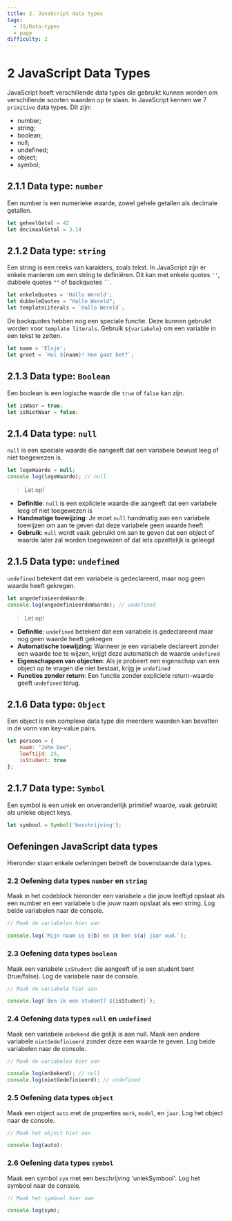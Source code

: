 ```yaml
---
title: 2. JavaScript data types
tags:
  - JS/Data-types
  - page
difficulty: 2
---
```


# 2 JavaScript Data Types
JavaScript heeft verschillende data types die gebruikt kunnen worden om verschillende soorten waarden op te slaan. In JavaScript kennen we 7 `primitive` data types. Dit zijn: 
- number; 
- string;
- boolean; 
- null;
- undefined;
- object;
- symbol;

## 2.1.1 Data type: `number`
Een number is een numerieke waarde, zowel gehele getallen als decimale getallen.
```javascript
let geheelGetal = 42
let decimaalGetal = 3.14
```

## 2.1.2 Data type: `string`
Een string is een reeks van karakters, zoals tekst. In JavaScript zijn er enkele manieren om een string te definiëren. Dit kan met enkele quotes `''`, dubbele quotes `""` of backquotes ` `` `.

```javascript
let enkeleQuotes = 'Hallo Wereld';
let dubbeleQuotes = "Hallo Wereld";
let templateLiterals = `Hallo Wereld`;
```

De backquotes hebben nog een speciale functie. Deze kunnen gebruikt worden voor `template literals`. Gebruik `${variabele}` om een variable in een tekst te zetten.

```javascript
let naam = 'Elsje';
let groet = `Hoi ${naam}! Hoe gaat het?`;
```

## 2.1.3 Data type: `Boolean`
Een boolean is een logische waarde die `true` of `false` kan zijn.
```javascript
let isWaar = true;
let isNietWaar = false;
```

## 2.1.4 Data type: `null`
`null` is een speciale waarde die aangeeft dat een variabele bewust leeg of niet toegewezen is.
```javascript
let legeWaarde = null;
console.log(legeWaarde); // null
```

> Let op!
- **Definitie**: `null` is een expliciete waarde die aangeeft dat een variabele leeg of niet toegewezen is
- **Handmatige toewijzing**: Je moet `null` handmatig aan een variabele toewijzen om aan te geven dat deze variabele geen waarde heeft
- **Gebruik**: `null` wordt vaak gebruikt om aan te geven dat een object of waarde later zal worden toegewezen of dat iets opzettelijk is geleegd

## 2.1.5 Data type: `undefined`
`undefined` betekent dat een variabele is gedeclareerd, maar nog geen waarde heeft gekregen.
```javascript
let ongedefinieerdeWaarde;
console.log(ongedefinieerdeWaarde); // undefined
```

> Let op! 
- **Definitie**: `undefined` betekent dat een variabele is gedeclareerd maar nog geen waarde heeft gekregen
- **Automatische toewijzing**: Wanneer je een variabele declareert zonder een waarde toe te wijzen, krijgt deze automatisch de waarde `undefined`
- **Eigenschappen van objecten**: Als je probeert een eigenschap van een object op te vragen die niet bestaat, krijg je `undefined`
- **Functies zonder return**: Een functie zonder expliciete return-waarde geeft `undefined` terug.

## 2.1.6 Data type: `Object`
Een object is een complexe data type die meerdere waarden kan bevatten in de vorm van key-value pairs.

```javascript
let persoon = {
    naam: "John Doe",
    leeftijd: 25,
    isStudent: true
};
```

## 2.1.7 Data type: `Symbol`
Een symbol is een uniek en onveranderlijk primitief waarde, vaak gebruikt als unieke object keys.
```javascript
let symbool = Symbol('beschrijving');
```
## Oefeningen JavaScript data types
Hieronder staan enkele oefeningen betreft de bovenstaande data types.

### 2.2 Oefening data types `number` en `string`
Maak in het codeblock hieronder een variabele `a` die jouw leeftijd opslaat als een number en een variabele `b` die jouw naam opslaat als een string. Log beide variabelen naar de console.

```javascript runner
// Maak de variabelen hier aan

console.log(`Mijn naam is ${b} en ik ben ${a} jaar oud.`);
```

### 2.3 Oefening data types `boolean`
Maak een variabele `isStudent` die aangeeft of je een student bent (true/false). Log de variabele naar de console.

```javascript runner
// Maak de variabele hier aan

console.log(`Ben ik een student? ${isStudent}`);
```

### 2.4 Oefening data types `null` en `undefined`
Maak een variabele `onbekend` die gelijk is aan null. Maak een andere variabele `nietGedefinieerd` zonder deze een waarde te geven. Log beide variabelen naar de console.

```javascript runner
// Maak de variabelen hier aan

console.log(onbekend); // null
console.log(nietGedefinieerd); // undefined
```

### 2.5 Oefening data types `object`
Maak een object `auto` met de properties `merk`, `model`, en `jaar`. Log het object naar de console.

```javascript runner
// Maak het object hier aan

console.log(auto);
```

### 2.6 Oefening data types `symbol`
Maak een symbol `sym` met een beschrijving 'uniekSymbool'. Log het symbool naar de console.

```javascript runner
// Maak het symbool hier aan

console.log(sym);
```
